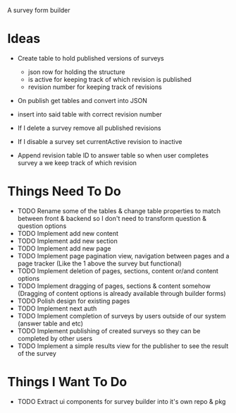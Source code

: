 A survey form builder



# Ideas

- Create table to hold published versions of surveys
  * json row for holding the structure
  * is active for keeping track of which revision is published
  * revision number for keeping track of revisions

- On publish get tables and convert into JSON
- insert into said table with correct revision number

- If I delete a survey remove all published revisions

- If I disable a survey set currentActive revision to inactive


- Append revision table ID to answer table so when user completes survey a we keep track of which revision


# Things Need To Do
- TODO Rename some of the tables & change table properties to match between front & backend so I don't need to transform question & question options
- TODO Implement add new content
- TODO Implement add new section
- TODO Implement add new page
- TODO Implement page pagination view, navigation between pages and a page tracker (Like the 1 above the survey but functional)
- TODO Implement deletion of pages, sections, content or/and content options
- TODO Implement dragging of pages, sections & content somehow (Dragging of content options is already available through builder forms)
- TODO Polish design for existing pages
- TODO Implement next auth
- TODO Implement completion of surveys by users outside of our system (answer table and etc)
- TODO Implement publishing of created surveys so they can be completed by other users
- TODO Implement a simple results view for the publisher to see the result of the survey

# Things I Want To Do
- TODO Extract ui components for survey builder into it's own repo & pkg